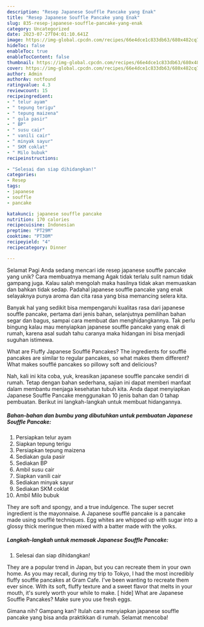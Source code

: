 ```yaml
---
description: "Resep Japanese Souffle Pancake yang Enak"
title: "Resep Japanese Souffle Pancake yang Enak"
slug: 835-resep-japanese-souffle-pancake-yang-enak
category: Uncategorized
date: 2023-07-27T04:01:10.641Z
image: https://img-global.cpcdn.com/recipes/66e4dce1c833db63/680x482cq70/japanese-souffle-pancake-foto-resep-utama.jpg
hideToc: false
enableToc: true
enableTocContent: false
thumbnail: https://img-global.cpcdn.com/recipes/66e4dce1c833db63/680x482cq70/japanese-souffle-pancake-foto-resep-utama.jpg
cover: https://img-global.cpcdn.com/recipes/66e4dce1c833db63/680x482cq70/japanese-souffle-pancake-foto-resep-utama.jpg
author: Admin
authorAv: notfound
ratingvalue: 4.3
reviewcount: 15
recipeingredient:
- " telur ayam"
- " tepung terigu"
- " tepung maizena"
- " gula pasir"
- " BP"
- " susu cair"
- " vanili cair"
- " minyak sayur"
- " SKM coklat"
- " Milo bubuk"
recipeinstructions:

- "Selesai dan siap dihidangkan!"
categories:
- Resep
tags:
- japanese
- souffle
- pancake

katakunci: japanese souffle pancake 
nutrition: 170 calories
recipecuisine: Indonesian
preptime: "PT29M"
cooktime: "PT30M"
recipeyield: "4"
recipecategory: Dinner

---
```



Selamat Pagi Anda sedang mencari ide resep japanese souffle pancake yang unik? Cara membuatnya memang Agak tidak terlalu sulit namun tidak gampang juga. Kalau salah mengolah maka hasilnya tidak akan memuaskan dan bahkan tidak sedap. Padahal japanese souffle pancake yang enak selayaknya punya aroma dan cita rasa yang bisa memancing selera kita.


Banyak hal yang sedikit bisa mempengaruhi kualitas rasa dari japanese souffle pancake, pertama dari jenis bahan, selanjutnya pemilihan bahan segar dan bagus, sampai cara membuat dan menghidangkannya. Tak perlu bingung kalau mau menyiapkan japanese souffle pancake yang enak di rumah, karena asal sudah tahu caranya maka hidangan ini bisa menjadi suguhan istimewa.

What are Fluffy Japanese Soufflé Pancakes? The ingredients for soufflé pancakes are similar to regular pancakes, so what makes them different? What makes soufflé pancakes so pillowy soft and delicious?


Nah, kali ini kita coba, yuk, kreasikan japanese souffle pancake sendiri di rumah. Tetap dengan bahan sederhana, sajian ini dapat memberi manfaat dalam membantu menjaga kesehatan tubuh kita. Anda dapat menyiapkan Japanese Souffle Pancake menggunakan 10 jenis bahan dan 0 tahap pembuatan. Berikut ini langkah-langkah untuk membuat hidangannya.

<!--inarticleads1-->

##### Bahan-bahan dan bumbu yang dibutuhkan untuk pembuatan Japanese Souffle Pancake:

1. Persiapkan  telur ayam
1. Siapkan  tepung terigu
1. Persiapkan  tepung maizena
1. Sediakan  gula pasir
1. Sediakan  BP
1. Ambil  susu cair
1. Siapkan  vanili cair
1. Sediakan  minyak sayur
1. Sediakan  SKM coklat
1. Ambil  Milo bubuk


They are soft and spongy, and a true indulgence. The super secret ingredient is the mayonnaise. A Japanese soufflé pancake is a pancake made using soufflé techniques. Egg whites are whipped up with sugar into a glossy thick meringue then mixed with a batter made with the yolks. 

<!--inarticleads2-->

##### Langkah-langkah untuk memasak Japanese Souffle Pancake:


1. Selesai dan siap dihidangkan!

They are a popular trend in Japan, but you can recreate them in your own home. As you may recall, during my trip to Tokyo, I had the most incredibly fluffy souffle pancakes at Gram Cafe. I&#39;ve been wanting to recreate them ever since. With its soft, fluffy texture and a sweet flavor that melts in your mouth, it&#39;s surely worth your while to make. [ hide] What are Japanese Souffle Pancakes? Make sure you use fresh eggs. 

Gimana nih? Gampang kan? Itulah cara menyiapkan japanese souffle pancake yang bisa anda praktikkan di rumah. Selamat mencoba!

